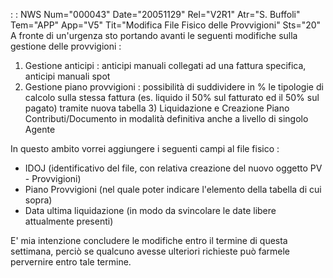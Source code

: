  :  : NWS Num="000043" Date="20051129" Rel="V2R1" Atr="S. Buffoli" Tem="APP" App="V5" Tit="Modifica File Fisico delle Provvigioni" Sts="20"
A fronte di un'urgenza sto portando avanti le seguenti modifiche sulla gestione delle provvigioni : 

1) Gestione anticipi :  anticipi manuali collegati ad una fattura specifica, anticipi manuali spot
2) Gestione piano provvigioni :  possibilità di suddividere in % le tipologie di calcolo sulla stessa
fattura (es. liquido il 50% sul fatturato ed il 50% sul pagato) tramite nuova tabella 3) Liquidazione e Creazione Piano Contributi/Documento in modalità definitiva anche a livello di
singolo Agente

In questo ambito vorrei aggiungere i seguenti campi al file fisico : 
- IDOJ (identificativo del file, con relativa creazione del nuovo oggetto PV - Provvigioni)
- Piano Provvigioni (nel quale poter indicare l'elemento della tabella di cui sopra)
- Data ultima liquidazione (in modo da svincolare le date libere attualmente presenti)

E' mia intenzione concludere le modifiche entro il termine di questa settimana, perciò se qualcuno
avesse ulteriori richieste può farmele pervernire entro tale termine.
